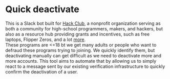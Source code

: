 # Quick deactivate

This is a Slack bot built for [Hack Club](https://hackclub.com), a nonprofit
organization serving as both a community for high-school programmers, makers,
and hackers, but also as a resource hub providing grants and incentives, such as
free laptops, Flipper Zeros, and a lot [more](https://summer.hackclub.com/).\
These programs are <=18 bt we get many adults or people who want to defraud
these programs trying to joining. We quickly identify them, but deactivating
manually can get difficult as we need to deactivate more and more accounts. This
tool aims to automate that by allowing us to simply react to a message sent by
our existing verification infrastructure to quickly confirm the deactivation of
a user.
